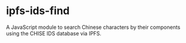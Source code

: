 # ipfs-ids-find

A JavaScript module to search Chinese characters by their components
using the CHISE IDS database via IPFS.
